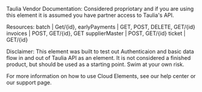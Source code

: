 Taulia
Vendor Documentation: Considered propriotary and if you are using this element it is assumed you have partner access to Taulia's API.

Resources: 
batch | Get/{id},
earlyPayments | GET, POST, DELETE, GET/{id}
invoices | POST, GET/{id}, GET
supplierMaster | POST, GET/{id}
ticket | GET/{id}

Disclaimer: This element was built to test out Authenticaion and basic data flow in and out of Taulia API as an element. It is not considered a finished product, but should be used as a starting point. Swim at your own risk.

For more information on how to use Cloud Elements, see our help center or our support page.